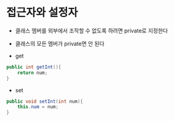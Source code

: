 # 접근자와 설정자
+ 클래스 멤버를 외부에서 조작할 수 없도록 하려면 private로 지정한다
+ 클래스의 모든 멤버가 private면 안 된다

+ get
```java
public int getInt(){
    return num;
}
```
+ set
```java
public void setInt(int num){
    this.num = num;
}